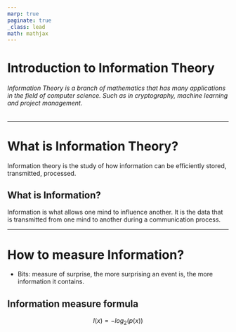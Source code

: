 ```yaml
---
marp: true
paginate: true
_class: lead
math: mathjax
---
```


# Introduction to Information Theory

###### Information Theory is a branch of mathematics that has many applications in the field of computer science. Such as in cryptography, machine learning and project management.

---

# What is Information Theory?

Information theory is the study of how information can be efficiently stored, transmitted, processed.

## What is Information?

Information is what allows one mind to influence another. It is the data that is transmitted from one mind to another during a communication process.

---

# How to measure Information?

- Bits: measure of surprise, the more surprising an event is, the more information it contains.

## Information measure formula

$$I(x) = -log_2(p(x))$$